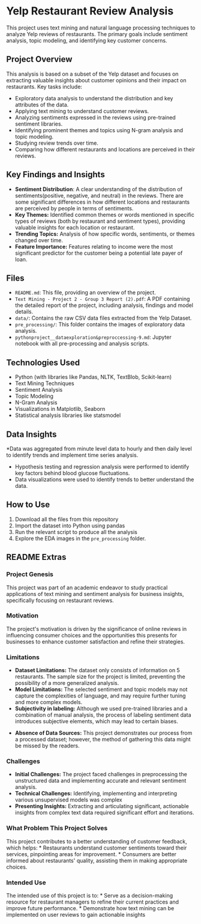 # Yelp Restaurant Review Analysis

This project uses text mining and natural language processing techniques to analyze Yelp reviews of restaurants. The primary goals include sentiment analysis, topic modeling, and identifying key customer concerns.

## Project Overview

This analysis is based on a subset of the Yelp dataset and focuses on extracting valuable insights about customer opinions and their impact on restaurants. Key tasks include:
*   Exploratory data analysis to understand the distribution and key attributes of the data.
*   Applying text mining to understand customer reviews.
*   Analyzing sentiments expressed in the reviews using pre-trained sentiment libraries.
*   Identifying prominent themes and topics using N-gram analysis and topic modeling.
*   Studying review trends over time.
*   Comparing how different restaurants and locations are perceived in their reviews.

## Key Findings and Insights

*   **Sentiment Distribution**: A clear understanding of the distribution of sentiments(positive, negative, and neutral) in the reviews. There are some significant differences in how different locations and restaurants are perceived by people in terms of sentiments.
*   **Key Themes:** Identified common themes or words mentioned in specific types of reviews (both by restaurant and sentiment types), providing valuable insights for each location or restaurant.
*   **Trending Topics:** Analysis of how specific words, sentiments, or themes changed over time.
*  **Feature Importance:**  Features relating to income were the most significant predictor for the customer being a potential late payer of loan.

## Files

*   `README.md`: This file, providing an overview of the project.
*   `Text Mining - Project 2 - Group 3 Report (2).pdf`: A PDF containing the detailed report of the project, including analysis, findings and model details.
*   `data/`: Contains the raw CSV data files extracted from the Yelp Dataset.
*   `pre_processing/`: This folder contains the images of exploratory data analysis.
*   `pythonproject__dataexploration&preproccessing-9.md`: Jupyter notebook with all pre-processing and analysis scripts.

## Technologies Used

*   Python (with libraries like Pandas, NLTK, TextBlob, Scikit-learn)
*   Text Mining Techniques
*   Sentiment Analysis
*   Topic Modeling
*   N-Gram Analysis
*    Visualizations in Matplotlib, Seaborn
*    Statistical analysis libraries like statsmodel

## Data Insights

*Data was aggregated from minute level data to hourly and then daily level to identify trends and implement time series analysis.
* Hypothesis testing and regression analysis were performed to identify key factors behind blood glucose fluctuations.
* Data visualizations were used to identify trends to better understand the data.

## How to Use

1.  Download all the files from this repository
2.  Import the dataset into Python using pandas
3.  Run the relevant script to produce all the analysis
4.  Explore the EDA images in the `pre_processing` folder.

## README Extras

### Project Genesis
This project was part of an academic endeavor to study practical applications of text mining and sentiment analysis for business insights, specifically focusing on restaurant reviews.

### Motivation
The project's motivation is driven by the significance of online reviews in influencing consumer choices and the opportunities this presents for businesses to enhance customer satisfaction and refine their strategies.

### Limitations
-   **Dataset Limitations:** The dataset only consists of information on 5 restaurants. The sample size for the project is limited, preventing the possibility of a more generalized analysis.
-   **Model Limitations:** The selected sentiment and topic models may not capture the complexities of language, and may require further tuning and more complex models.
-   **Subjectivity in labeling:** Although we used pre-trained libraries and a combination of manual analysis, the process of labeling sentiment data introduces subjective elements, which may lead to certain biases.
*   **Absence of Data Sources:** This project demonstrates our process from a processed dataset; however, the method of gathering this data might be missed by the readers.

### Challenges
*   **Initial Challenges:** The project faced challenges in preprocessing the unstructured data and implementing accurate and relevant sentiment analysis.
*   **Technical Challenges:** Identifying, implementing and interpreting various unsupervised models was complex
*   **Presenting Insights:** Extracting and articulating significant, actionable insights from complex text data required significant effort and iterations.

### What Problem This Project Solves

This project contributes to a better understanding of customer feedback, which helps:
    * Restaurants understand customer sentiments toward their services, pinpointing areas for improvement.
    * Consumers are better informed about restaurants' quality, assisting them in making appropriate choices.

### Intended Use

The intended use of this project is to:
    * Serve as a decision-making resource for restaurant managers to refine their current practices and improve future performance.
    * Demonstrate how text mining can be implemented on user reviews to gain actionable insights
